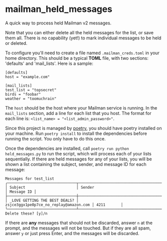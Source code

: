 # mailman_held_messages
A quick way to process held Mailman v2 messages.

Note that you can either delete all the held messages for the list, or save them all. There is no
capability (yet!) to mark individual messages to be held or deleted.

To configure you'll need to create a file named `.mailman_creds.toml` in your home directory. This
should be a typical **TOML** file, with two sections: 'defaults' and 'mail_lists'. Here is a sample: 

```
[defaults]
host = "example.com"

[mail_lists]
test_list = "topsecret"
birds = "foobar"
weather = "toomuchrain"

```

The `host` should be the host where your Mailman service is running. In the `mail_lists` section,
add a line for each list that you host. The format for each line is: `<list_name> =
"<list_admin_password>"`.

Since this project is managed by [poetry](https://python-poetry.org/docs/ "poetry"), you should have
poetry installed on your machine. Run `poetry install` to install the dependencies before running
the script. You only have to do this once.

Once the dependencies are installed, call `poetry run python held_messages.py` to run the script,
which will process each of your lists sequentially. If there are held messages for any of your
lists, you will be shown a list containing the subject, sender, and message ID for each message:

```
Messages for test_list
╭───────────────────────────────┬────────────────────────────────────────┬────────────╮
│ Subject                       │ Sender                                 │ Message ID │
├───────────────────────────────┼────────────────────────────────────────┼────────────┤
│ _LOVE GETTING THE BEST DEALS? │ zsjce3ggx1pe0p7ce_no_replay@amazon.com │ 4211       │
╰───────────────────────────────┴────────────────────────────────────────┴────────────╯
Delete these? [y]/n
```

If there are **any** messages that should not be discarded, answer `n` at the prompt, and the
messages will not be touched. But if they are all spam, answer `y` or just press Enter, and the messages
will be discarded.
